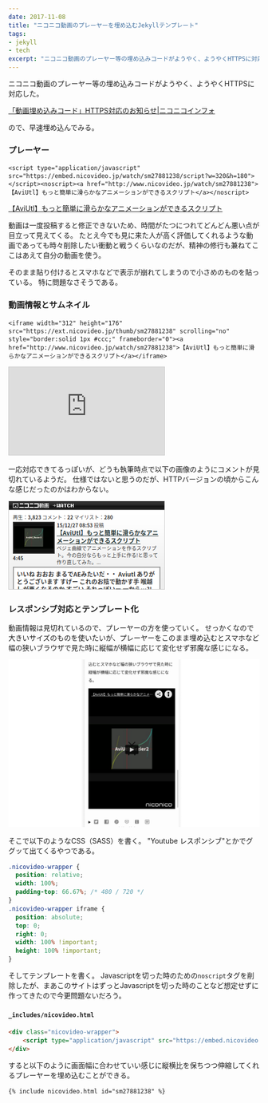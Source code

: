 ```yaml
---
date: 2017-11-08
title: "ニコニコ動画のプレーヤーを埋め込むJekyllテンプレート"
tags:
- jekyll
- tech
excerpt: "ニコニコ動画のプレーヤー等の埋め込みコードがようやく、ようやくHTTPSに対応した。ので、早速埋め込んでみる。"
---
```


ニコニコ動画のプレーヤー等の埋め込みコードがようやく、ようやくHTTPSに対応した。

[「動画埋め込みコード」HTTPS対応のお知らせ\|ニコニコインフォ](http://blog.nicovideo.jp/niconews/49321.html)

ので、早速埋め込んでみる。

### プレーヤー

```
<script type="application/javascript" src="https://embed.nicovideo.jp/watch/sm27881238/script?w=320&h=180"></script><noscript><a href="http://www.nicovideo.jp/watch/sm27881238">【AviUtl】もっと簡単に滑らかなアニメーションができるスクリプト</a></noscript>
```

<script type="application/javascript" src="https://embed.nicovideo.jp/watch/sm27881238/script?w=320&h=180"></script><noscript><a href="http://www.nicovideo.jp/watch/sm27881238">【AviUtl】もっと簡単に滑らかなアニメーションができるスクリプト</a></noscript>

動画は一度投稿すると修正できないため、時間がたつにつれてどんどん悪い点が目立って見えてくる。
たとえ今でも見に来た人が高く評価してくれるような動画であっても時々削除したい衝動と戦うくらいなのだが、精神の修行も兼ねてここはあえて自分の動画を使う。

そのまま貼り付けるとスマホなどで表示が崩れてしまうので小さめのものを貼っている。
特に問題なさそうである。

### 動画情報とサムネイル

```
<iframe width="312" height="176" src="https://ext.nicovideo.jp/thumb/sm27881238" scrolling="no" style="border:solid 1px #ccc;" frameborder="0"><a href="http://www.nicovideo.jp/watch/sm27881238">【AviUtl】もっと簡単に滑らかなアニメーションができるスクリプト</a></iframe>
```

<iframe width="312" height="176" src="https://ext.nicovideo.jp/thumb/sm27881238" scrolling="no" style="border:solid 1px #ccc;" frameborder="0"><a href="http://www.nicovideo.jp/watch/sm27881238">【AviUtl】もっと簡単に滑らかなアニメーションができるスクリプト</a></iframe>

一応対応できてるっぽいが、どうも執筆時点で以下の画像のようにコメントが見切れているようだ。
仕様ではないと思うのだが、HTTPバージョンの頃からこんな感じだったのかはわからない。

![スクショ](/assets/2017/11/08/screenshot.png)

### レスポンシブ対応とテンプレート化

動画情報は見切れているので、プレーヤーの方を使っていく。
せっかくなので大きいサイズのものを使いたいが、プレーヤーをこのまま埋め込むとスマホなど幅の狭いブラウザで見た時に縦幅が横幅に応じて変化せず邪魔な感じになる。

![スクショ](/assets/2017/11/08/longcat.png)

そこで以下のようなCSS（SASS）を書く。
"Youtube レスポンシブ"とかでググッて出てくるやつである。

```css
.nicovideo-wrapper {
  position: relative;
  width: 100%;
  padding-top: 66.67%; /* 480 / 720 */
}
.nicovideo-wrapper iframe {
  position: absolute;
  top: 0;
  right: 0;
  width: 100% !important;
  height: 100% !important;
}
```

そしてテンプレートを書く。
Javascriptを切った時のための`noscript`タグを削除したが、まあこのサイトはずっとJavascriptを切った時のことなど想定せずに作ってきたので今更問題ないだろう。

#### `_includes/nicovideo.html`

```html
<div class="nicovideo-wrapper">
    <script type="application/javascript" src="https://embed.nicovideo.jp/watch/{{ include.id }}/script"></script>
</div>
```

すると以下のように画面幅に合わせていい感じに縦横比を保ちつつ伸縮してくれるプレーヤーを埋め込むことができる。

```
{% include nicovideo.html id="sm27881238" %}
```
